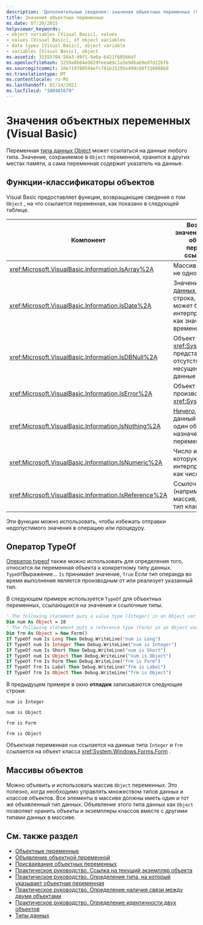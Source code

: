 ```yaml
---
description: 'Дополнительные сведения: значения объектных переменных (Visual Basic)'
title: Значения объектных переменных
ms.date: 07/20/2015
helpviewer_keywords:
- object variables [Visual Basic], values
- values [Visual Basic], of object variables
- data types [Visual Basic], object variable
- variables [Visual Basic], object
ms.assetid: 31555704-58a3-49f1-9a0a-6421f605664f
ms.openlocfilehash: 3259a0b04ed629feea89c1a3e9dba69ed7d226f6
ms.sourcegitcommit: 10e719780594efc781b15295e499c66f316068b8
ms.translationtype: MT
ms.contentlocale: ru-RU
ms.lasthandoff: 02/14/2021
ms.locfileid: "100481679"
---
```

# <a name="object-variable-values-visual-basic"></a>Значения объектных переменных (Visual Basic)

Переменная [типа данных Object](../../../language-reference/data-types/object-data-type.md) может ссылаться на данные любого типа. Значение, сохраняемое в `Object` переменной, хранится в других местах памяти, а сама переменная содержит указатель на данные.  
  
## <a name="object-classifier-functions"></a>Функции-классификаторы объектов  

 Visual Basic предоставляет функции, возвращающие сведения о том `Object` , на что ссылается переменная, как показано в следующей таблице.  
  
|Компонент|Возвращает значение true, если объектная переменная ссылается на|  
|--------------|---------------------------------------------------|  
|<xref:Microsoft.VisualBasic.Information.IsArray%2A>|Массив значений, а не одно значение|  
|<xref:Microsoft.VisualBasic.Information.IsDate%2A>|Значение [типа данных Date](../../../language-reference/data-types/date-data-type.md) или строка, которая может быть интерпретирована как значение даты и времени|  
|<xref:Microsoft.VisualBasic.Information.IsDBNull%2A>|Объект типа <xref:System.DBNull> , представляющий отсутствующие или несуществующие данные|  
|<xref:Microsoft.VisualBasic.Information.IsError%2A>|Объект исключения, производный от <xref:System.Exception>|  
|<xref:Microsoft.VisualBasic.Information.IsNothing%2A>|[Ничего](../../../language-reference/nothing.md), т. е. в данный момент ни один объект не назначен переменной|  
|<xref:Microsoft.VisualBasic.Information.IsNumeric%2A>|Число или строка, которую можно интерпретировать как число|  
|<xref:Microsoft.VisualBasic.Information.IsReference%2A>|Ссылочный тип (например, строка, массив, делегат или тип класса);|  
  
 Эти функции можно использовать, чтобы избежать отправки недопустимого значения в операцию или процедуру.  
  
## <a name="typeof-operator"></a>Оператор TypeOf  

 [Оператор typeof](../../../language-reference/operators/typeof-operator.md) также можно использовать для определения того, относится ли переменная объекта к конкретному типу данных. `TypeOf`Выражение... `Is` принимает значение, `True` Если тип операнда во время выполнения является производным от или реализует указанный тип.  
  
 В следующем примере используется `TypeOf` для объектных переменных, ссылающихся на значения и ссылочные типы.  
  
```vb  
' The following statement puts a value type (Integer) in an Object variable.  
Dim num As Object = 10  
' The following statement puts a reference type (Form) in an Object variable.  
Dim frm As Object = New Form()  
If TypeOf num Is Long Then Debug.WriteLine("num is Long")  
If TypeOf num Is Integer Then Debug.WriteLine("num is Integer")  
If TypeOf num Is Short Then Debug.WriteLine("num is Short")  
If TypeOf num Is Object Then Debug.WriteLine("num is Object")  
If TypeOf frm Is Form Then Debug.WriteLine("frm is Form")  
If TypeOf frm Is Label Then Debug.WriteLine("frm is Label")  
If TypeOf frm Is Object Then Debug.WriteLine("frm is Object")  
```  
  
 В предыдущем примере в окно **отладки** записываются следующие строки:  
  
 `num is Integer`  
  
 `num is Object`  
  
 `frm is Form`  
  
 `frm is Object`  
  
 Объектная переменная `num` ссылается на данные типа `Integer` и `frm` ссылается на объект класса <xref:System.Windows.Forms.Form> .  
  
## <a name="object-arrays"></a>Массивы объектов  

 Можно объявить и использовать массив `Object` переменных. Это полезно, когда необходимо управлять множеством типов данных и классов объектов. Все элементы в массиве должны иметь один и тот же объявленный тип данных. Объявление этого типа данных как `Object` позволяет хранить объекты и экземпляры классов вместе с другими типами данных в массиве.  
  
## <a name="see-also"></a>См. также раздел

- [Объектные переменные](object-variables.md)
- [Объявление объектной переменной](object-variable-declaration.md)
- [Присваивание объектных переменных](object-variable-assignment.md)
- [Практическое руководство. Ссылка на текущий экземпляр объекта](how-to-refer-to-the-current-instance-of-an-object.md)
- [Практическое руководство. Определение типа, на который указывает объектная переменная](how-to-determine-what-type-an-object-variable-refers-to.md)
- [Практическое руководство. Определение наличия связи между двумя объектами](how-to-determine-whether-two-objects-are-related.md)
- [Практическое руководство. Определение идентичности двух объектов](how-to-determine-whether-two-objects-are-identical.md)
- [Типы данных](../data-types/index.md)
